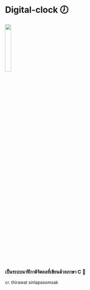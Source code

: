 # Digital-clock 🕖
<img src="https://cdn.discordapp.com/attachments/975725000655011860/995712291226005535/C_Logo.png" width=20%>
<h3>เป็นระบบนาฬิกาดิจิตอลที่เขียนด้วยภาษา C 🥥</h3>
<p>cr. thirawat sinlapasomsak</p>
